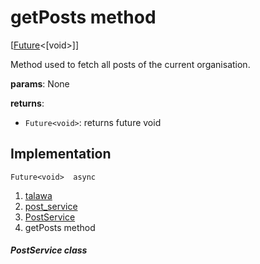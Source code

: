 
<div>

# getPosts method

</div>


[[Future](https://api.flutter.dev/flutter/dart-core/Future-class.html)\<[void\>]]




Method used to fetch all posts of the current organisation.

**params**: None

**returns**:

-   `Future<void>`: returns future void



## Implementation

``` language-dart
Future<void>  async 
```







1.  [talawa](../../index.md)
2.  [post_service](../../services_post_service/)
3.  [PostService](../../services_post_service/PostService-class.md)
4.  getPosts method

##### PostService class







